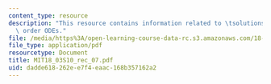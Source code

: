 ```yaml
---
content_type: resource
description: "This resource contains information related to \tsolutions to second\
  \ order ODEs."
file: /media/https%3A/open-learning-course-data-rc.s3.amazonaws.com/18-03-differential-equations-spring-2010/dadde618262ee7f4eaac168b357162a2_MIT18_03S10_rec_07.pdf
file_type: application/pdf
resourcetype: Document
title: MIT18_03S10_rec_07.pdf
uid: dadde618-262e-e7f4-eaac-168b357162a2
---
```


